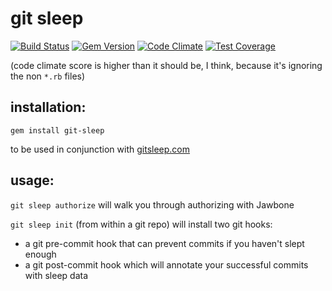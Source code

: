 # git sleep

[![Build Status](https://travis-ci.org/maxjacobson/git-sleep-gem.svg?branch=master)](https://travis-ci.org/maxjacobson/git-sleep-gem)
[![Gem Version](https://badge.fury.io/rb/git-sleep.svg)](http://badge.fury.io/rb/git-sleep)
[![Code Climate](https://codeclimate.com/github/maxjacobson/git-sleep-gem/badges/gpa.svg)](https://codeclimate.com/github/maxjacobson/git-sleep-gem)
[![Test Coverage](https://codeclimate.com/github/maxjacobson/git-sleep-gem/badges/coverage.svg)](https://codeclimate.com/github/maxjacobson/git-sleep-gem)

(code climate score is higher than it should be, I think, because it's ignoring
the non `*.rb` files)

## installation:

`gem install git-sleep`

to be used in conjunction with [gitsleep.com](http://www.gitsleep.com)

## usage:

`git sleep authorize` will walk you through authorizing with Jawbone

`git sleep init` (from within a git repo) will install two git hooks:

* a git pre-commit hook that can prevent commits if you haven't slept enough
* a git post-commit hook which will annotate your successful commits with sleep data

